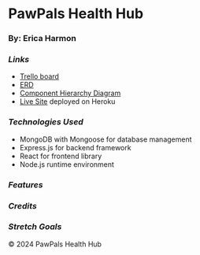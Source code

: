 # PawPals Health Hub
### By: Erica Harmon

### **_Links_**

- [Trello board](https://trello.com/invite/b/sDoBfhV5/ATTI061ff340b59908a6237f5f11eede5830046BF69B/pawpals-health-hub)
- [ERD]()
- [Component Hierarchy Diagram]()
- [Live Site]() deployed on Heroku

### **_Technologies Used_**
- MongoDB with Mongoose for database management
- Express.js for backend framework
- React for frontend library
- Node.js runtime environment

### **_Features_**


### **_Credits_**


### **_Stretch Goals_**




&copy; 2024 PawPals Health Hub